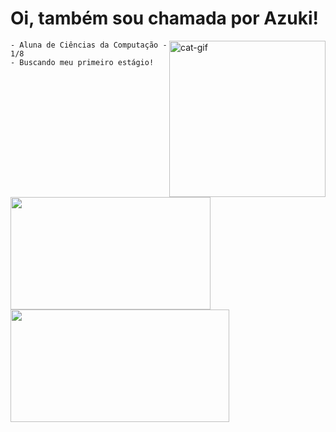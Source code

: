 # Oi, também sou chamada por Azuki!

<div style="display: inline_block">
  <img align="right" alt="cat-gif" height="250" width="250" src="https://i.pinimg.com/originals/03/a8/ff/03a8ff66062fd6b388e809553c633980.gif">
</div>

```
- Aluna de Ciências da Computação - 1/8
- Buscando meu primeiro estágio!
```

<div style="display: inline_block">
  <img align="left" height="180" width="320" src="https://github-readme-stats.vercel.app/api?username=larissa-uchida&theme=dracula&show_icons=true">
  <img height="180" width="350" src="https://github-readme-stats.vercel.app/api/top-langs/?username=larissa-uchida&layout=compact&theme=dracula"/>
</div>






